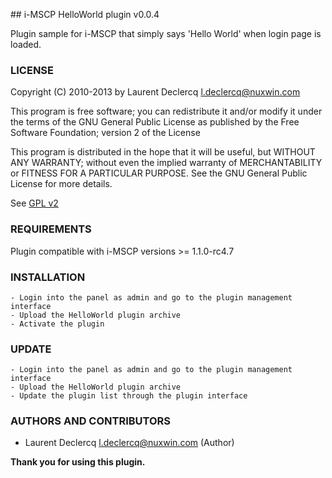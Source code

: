 ## i-MSCP HelloWorld plugin v0.0.4

Plugin sample for i-MSCP that simply says 'Hello World' when login page is loaded.

### LICENSE

Copyright (C) 2010-2013 by Laurent Declercq <l.declercq@nuxwin.com>

This program is free software; you can redistribute it and/or modify
it under the terms of the GNU General Public License as published by
the Free Software Foundation; version 2 of the License

This program is distributed in the hope that it will be useful,
but WITHOUT ANY WARRANTY; without even the implied warranty of
MERCHANTABILITY or FITNESS FOR A PARTICULAR PURPOSE.  See the
GNU General Public License for more details.

See [GPL v2](http://www.gnu.org/licenses/gpl-2.0.html "GPL v2")

### REQUIREMENTS

Plugin compatible with i-MSCP versions >= 1.1.0-rc4.7

### INSTALLATION

	- Login into the panel as admin and go to the plugin management interface
	- Upload the HelloWorld plugin archive
	- Activate the plugin

### UPDATE

	- Login into the panel as admin and go to the plugin management interface
	- Upload the HelloWorld plugin archive
	- Update the plugin list through the plugin interface

### AUTHORS AND CONTRIBUTORS

 * Laurent Declercq <l.declercq@nuxwin.com> (Author)

**Thank you for using this plugin.**

